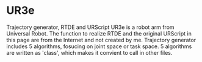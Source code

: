 # UR3e
Trajectory generator, RTDE and URScript
UR3e is a robot arm from Universal Robot.
The function to realize RTDE and the original URScript in this page are from the Internet and not created by me.
Trajectory generator includes 5 algorithms, fosucing on joint space or task space. 
5 algorithms are written as 'class', which makes it convient to call in other files.
